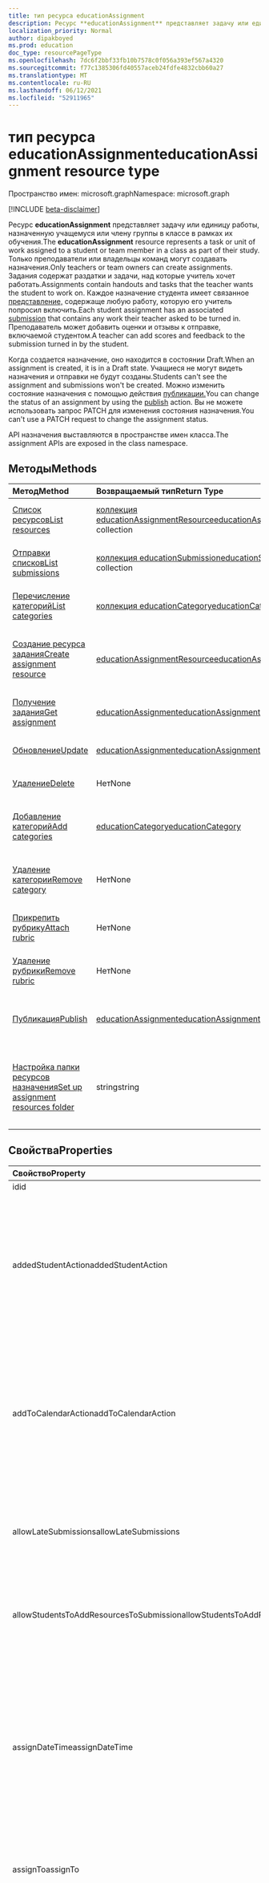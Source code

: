 ```yaml
---
title: тип ресурса educationAssignment
description: Ресурс **educationAssignment** представляет задачу или единицу работы, назначенную учащемуся или члену группы в классе в рамках их обучения. Только преподаватели или владельцы команд могут создавать назначения. Задания содержат раздатки и задачи, над которые учитель хочет работать. Каждое назначение студента имеет связанное представление, содержаще любую работу, которую его учитель попросил включить. Преподаватель может добавить оценки и отзывы к отправке, включаемой студентом.
localization_priority: Normal
author: dipakboyed
ms.prod: education
doc_type: resourcePageType
ms.openlocfilehash: 7dc6f2bbf33fb10b7578c0f056a393ef567a4320
ms.sourcegitcommit: f77c1385306fd40557aceb24fdfe4832cbb60a27
ms.translationtype: MT
ms.contentlocale: ru-RU
ms.lasthandoff: 06/12/2021
ms.locfileid: "52911965"
---
```

# <a name="educationassignment-resource-type"></a><span data-ttu-id="df64d-107">тип ресурса educationAssignment</span><span class="sxs-lookup"><span data-stu-id="df64d-107">educationAssignment resource type</span></span>

<span data-ttu-id="df64d-108">Пространство имен: microsoft.graph</span><span class="sxs-lookup"><span data-stu-id="df64d-108">Namespace: microsoft.graph</span></span>

[!INCLUDE [beta-disclaimer](../../includes/beta-disclaimer.md)]

<span data-ttu-id="df64d-109">Ресурс **educationAssignment** представляет задачу или единицу работы, назначенную учащемуся или члену группы в классе в рамках их обучения.</span><span class="sxs-lookup"><span data-stu-id="df64d-109">The **educationAssignment** resource represents a task or unit of work assigned to a student or team member in a class as part of their study.</span></span> <span data-ttu-id="df64d-110">Только преподаватели или владельцы команд могут создавать назначения.</span><span class="sxs-lookup"><span data-stu-id="df64d-110">Only teachers or team owners can create assignments.</span></span> <span data-ttu-id="df64d-111">Задания содержат раздатки и задачи, над которые учитель хочет работать.</span><span class="sxs-lookup"><span data-stu-id="df64d-111">Assignments contain handouts and tasks that the teacher wants the student to work on.</span></span> <span data-ttu-id="df64d-112">Каждое назначение студента имеет связанное [представление,](educationsubmissionresource.md) содержаще любую работу, которую его учитель попросил включить.</span><span class="sxs-lookup"><span data-stu-id="df64d-112">Each student assignment has an associated [submission](educationsubmissionresource.md) that contains any work their teacher asked to be turned in.</span></span> <span data-ttu-id="df64d-113">Преподаватель может добавить оценки и отзывы к отправке, включаемой студентом.</span><span class="sxs-lookup"><span data-stu-id="df64d-113">A teacher can add scores and feedback to the submission turned in by the student.</span></span>

<span data-ttu-id="df64d-114">Когда создается назначение, оно находится в состоянии Draft.</span><span class="sxs-lookup"><span data-stu-id="df64d-114">When an assignment is created, it is in a Draft state.</span></span> <span data-ttu-id="df64d-115">Учащиеся не могут видеть назначения и отправки не будут созданы.</span><span class="sxs-lookup"><span data-stu-id="df64d-115">Students can't see the assignment and submissions won't be created.</span></span> <span data-ttu-id="df64d-116">Можно изменить состояние назначения с помощью действия [публикации.](../api/educationassignment-publish.md)</span><span class="sxs-lookup"><span data-stu-id="df64d-116">You can change the status of an assignment by using the [publish](../api/educationassignment-publish.md) action.</span></span> <span data-ttu-id="df64d-117">Вы не можете использовать запрос PATCH для изменения состояния назначения.</span><span class="sxs-lookup"><span data-stu-id="df64d-117">You can't use a PATCH request to change the assignment status.</span></span>

<span data-ttu-id="df64d-118">API назначения выставляются в пространстве имен класса.</span><span class="sxs-lookup"><span data-stu-id="df64d-118">The assignment APIs are exposed in the class namespace.</span></span>

## <a name="methods"></a><span data-ttu-id="df64d-119">Методы</span><span class="sxs-lookup"><span data-stu-id="df64d-119">Methods</span></span>

| <span data-ttu-id="df64d-120">Метод</span><span class="sxs-lookup"><span data-stu-id="df64d-120">Method</span></span>           | <span data-ttu-id="df64d-121">Возвращаемый тип</span><span class="sxs-lookup"><span data-stu-id="df64d-121">Return Type</span></span>    |<span data-ttu-id="df64d-122">Описание</span><span class="sxs-lookup"><span data-stu-id="df64d-122">Description</span></span>|
|:---------------|:--------|:----------|
|[<span data-ttu-id="df64d-123">Список ресурсов</span><span class="sxs-lookup"><span data-stu-id="df64d-123">List resources</span></span>](../api/educationassignment-list-resources.md) |<span data-ttu-id="df64d-124">[коллекция educationAssignmentResource](educationassignmentresource.md)</span><span class="sxs-lookup"><span data-stu-id="df64d-124">[educationAssignmentResource](educationassignmentresource.md) collection</span></span>| <span data-ttu-id="df64d-125">Получите **коллекцию объектов educationAssignmentResource.**</span><span class="sxs-lookup"><span data-stu-id="df64d-125">Get an **educationAssignmentResource** object collection.</span></span>|
|[<span data-ttu-id="df64d-126">Отправки списков</span><span class="sxs-lookup"><span data-stu-id="df64d-126">List submissions</span></span>](../api/educationassignment-list-submissions.md) |<span data-ttu-id="df64d-127">[коллекция educationSubmission](educationsubmission.md)</span><span class="sxs-lookup"><span data-stu-id="df64d-127">[educationSubmission](educationsubmission.md) collection</span></span>| <span data-ttu-id="df64d-128">Получите **коллекцию объектов educationSubmission.**</span><span class="sxs-lookup"><span data-stu-id="df64d-128">Get an **educationSubmission** object collection.</span></span>|
|[<span data-ttu-id="df64d-129">Перечисление категорий</span><span class="sxs-lookup"><span data-stu-id="df64d-129">List categories</span></span>](../api/educationassignment-list-categories.md) |<span data-ttu-id="df64d-130">[коллекция educationCategory](educationcategory.md)</span><span class="sxs-lookup"><span data-stu-id="df64d-130">[educationCategory](educationcategory.md) collection</span></span>| <span data-ttu-id="df64d-131">Получите **коллекцию объектов educationCategory.**</span><span class="sxs-lookup"><span data-stu-id="df64d-131">Get an **educationCategory** object collection.</span></span>|
|[<span data-ttu-id="df64d-132">Создание ресурса задания</span><span class="sxs-lookup"><span data-stu-id="df64d-132">Create assignment resource</span></span>](../api/educationassignment-post-resources.md) |[<span data-ttu-id="df64d-133">educationAssignmentResource</span><span class="sxs-lookup"><span data-stu-id="df64d-133">educationAssignmentResource</span></span>](educationassignmentresource.md)| <span data-ttu-id="df64d-134">Создайте **новое образованиеAssignmentResource,** разместив в коллекции ресурсов.</span><span class="sxs-lookup"><span data-stu-id="df64d-134">Create a new **educationAssignmentResource** by posting to the resources collection.</span></span>|
|[<span data-ttu-id="df64d-135">Получение задания</span><span class="sxs-lookup"><span data-stu-id="df64d-135">Get assignment</span></span>](../api/educationassignment-get.md) | [<span data-ttu-id="df64d-136">educationAssignment</span><span class="sxs-lookup"><span data-stu-id="df64d-136">educationAssignment</span></span>](educationassignment.md) |<span data-ttu-id="df64d-137">Чтение свойств и связей объекта **educationAssignment.**</span><span class="sxs-lookup"><span data-stu-id="df64d-137">Read properties and relationships of an **educationAssignment** object.</span></span>|
|[<span data-ttu-id="df64d-138">Обновление</span><span class="sxs-lookup"><span data-stu-id="df64d-138">Update</span></span>](../api/educationassignment-update.md) | [<span data-ttu-id="df64d-139">educationAssignment</span><span class="sxs-lookup"><span data-stu-id="df64d-139">educationAssignment</span></span>](educationassignment.md) |<span data-ttu-id="df64d-140">Обновление **объекта educationAssignment.**</span><span class="sxs-lookup"><span data-stu-id="df64d-140">Update an **educationAssignment** object.</span></span> |
|[<span data-ttu-id="df64d-141">Удаление</span><span class="sxs-lookup"><span data-stu-id="df64d-141">Delete</span></span>](../api/educationassignment-delete.md) | <span data-ttu-id="df64d-142">Нет</span><span class="sxs-lookup"><span data-stu-id="df64d-142">None</span></span> |<span data-ttu-id="df64d-143">Удаление **объекта educationAssignment.**</span><span class="sxs-lookup"><span data-stu-id="df64d-143">Delete an **educationAssignment** object.</span></span> |
|[<span data-ttu-id="df64d-144">Добавление категорий</span><span class="sxs-lookup"><span data-stu-id="df64d-144">Add categories</span></span>](../api/educationassignment-post-categories.md) |[<span data-ttu-id="df64d-145">educationCategory</span><span class="sxs-lookup"><span data-stu-id="df64d-145">educationCategory</span></span>](educationcategory.md) | <span data-ttu-id="df64d-146">**Назначьте этому назначению** учебноекатегорию, принадлежащее классу.</span><span class="sxs-lookup"><span data-stu-id="df64d-146">Assign an **educationCategory** belonging to the class to this assignment.</span></span>|
|[<span data-ttu-id="df64d-147">Удаление категории</span><span class="sxs-lookup"><span data-stu-id="df64d-147">Remove category</span></span>](../api/educationassignment-remove-category.md) |<span data-ttu-id="df64d-148">Нет</span><span class="sxs-lookup"><span data-stu-id="df64d-148">None</span></span>| <span data-ttu-id="df64d-149">Удалите из этого назначения учебноекатегорию, принадлежащее классу. </span><span class="sxs-lookup"><span data-stu-id="df64d-149">Remove an **educationCategory** belonging to the class from this assignment.</span></span>|
|[<span data-ttu-id="df64d-150">Прикрепить рубрику</span><span class="sxs-lookup"><span data-stu-id="df64d-150">Attach rubric</span></span>](../api/educationassignment-put-rubric.md)|<span data-ttu-id="df64d-151">Нет</span><span class="sxs-lookup"><span data-stu-id="df64d-151">None</span></span>|<span data-ttu-id="df64d-152">Прикрепить **существующее educationRubric к** этому назначению.</span><span class="sxs-lookup"><span data-stu-id="df64d-152">Attach an existing **educationRubric** to this assignment.</span></span>|
|[<span data-ttu-id="df64d-153">Удаление рубрики</span><span class="sxs-lookup"><span data-stu-id="df64d-153">Remove rubric</span></span>](../api/educationassignment-delete-rubric.md)|<span data-ttu-id="df64d-154">Нет</span><span class="sxs-lookup"><span data-stu-id="df64d-154">None</span></span>|<span data-ttu-id="df64d-155">**Отсоединить educationRubric** от этого назначения.</span><span class="sxs-lookup"><span data-stu-id="df64d-155">Detach the **educationRubric** from this assignment.</span></span>|
|[<span data-ttu-id="df64d-156">Публикация</span><span class="sxs-lookup"><span data-stu-id="df64d-156">Publish</span></span>](../api/educationassignment-publish.md)|[<span data-ttu-id="df64d-157">educationAssignment</span><span class="sxs-lookup"><span data-stu-id="df64d-157">educationAssignment</span></span>](educationassignment.md)|<span data-ttu-id="df64d-158">Изменение состояния объекта **educationAssignment** с черновика на опубликованный.</span><span class="sxs-lookup"><span data-stu-id="df64d-158">Change the state of an **educationAssignment** object from draft to published.</span></span>|
|[<span data-ttu-id="df64d-159">Настройка папки ресурсов назначения</span><span class="sxs-lookup"><span data-stu-id="df64d-159">Set up assignment resources folder</span></span>](../api/educationassignment-setupresourcesfolder.md)| <span data-ttu-id="df64d-160">string</span><span class="sxs-lookup"><span data-stu-id="df64d-160">string</span></span>| <span data-ttu-id="df64d-161">Создание папки SharePoint (в заранее определенном расположении) для отправки файлов в качестве ресурсов назначения</span><span class="sxs-lookup"><span data-stu-id="df64d-161">Create a SharePoint folder (under pre-defined location) to upload files as assignment resources</span></span>|

## <a name="properties"></a><span data-ttu-id="df64d-162">Свойства</span><span class="sxs-lookup"><span data-stu-id="df64d-162">Properties</span></span>
| <span data-ttu-id="df64d-163">Свойство</span><span class="sxs-lookup"><span data-stu-id="df64d-163">Property</span></span>     | <span data-ttu-id="df64d-164">Тип</span><span class="sxs-lookup"><span data-stu-id="df64d-164">Type</span></span>   |<span data-ttu-id="df64d-165">Описание</span><span class="sxs-lookup"><span data-stu-id="df64d-165">Description</span></span>|
|:---------------|:--------|:----------|
|<span data-ttu-id="df64d-166">id</span><span class="sxs-lookup"><span data-stu-id="df64d-166">id</span></span>|<span data-ttu-id="df64d-167">String</span><span class="sxs-lookup"><span data-stu-id="df64d-167">String</span></span>| <span data-ttu-id="df64d-168">Только для чтения.</span><span class="sxs-lookup"><span data-stu-id="df64d-168">Read-only.</span></span>|
|<span data-ttu-id="df64d-169">addedStudentAction</span><span class="sxs-lookup"><span data-stu-id="df64d-169">addedStudentAction</span></span>|<span data-ttu-id="df64d-170">String</span><span class="sxs-lookup"><span data-stu-id="df64d-170">String</span></span>|<span data-ttu-id="df64d-171">Необязательное поле для управления поведением назначения для студентов, добавленных после публикации назначения.</span><span class="sxs-lookup"><span data-stu-id="df64d-171">Optional field to control the assignment behavior for students who are added after the assignment is published.</span></span> <span data-ttu-id="df64d-172">Если не указано, значение по `none` умолчанию.</span><span class="sxs-lookup"><span data-stu-id="df64d-172">If not specified, defaults to `none` value.</span></span> <span data-ttu-id="df64d-173">В настоящее время поддерживает только два значения: `none` или `assignIfOpen` .</span><span class="sxs-lookup"><span data-stu-id="df64d-173">Currently supports only two values: `none` or `assignIfOpen`.</span></span>|
|<span data-ttu-id="df64d-174">addToCalendarAction</span><span class="sxs-lookup"><span data-stu-id="df64d-174">addToCalendarAction</span></span>| <span data-ttu-id="df64d-175">educationAddToCalendarOptions</span><span class="sxs-lookup"><span data-stu-id="df64d-175">educationAddToCalendarOptions</span></span>|<span data-ttu-id="df64d-176">Необязательное поле для управления поведением назначения для добавления назначений в календари учащихся и преподавателей при публикации назначения.</span><span class="sxs-lookup"><span data-stu-id="df64d-176">Optional field to control the assignment behavior  for adding assignments to students' and teachers' calendars when the assignment is published.</span></span> <span data-ttu-id="df64d-177">Возможные значения: `studentsAndPublisher`, `studentsAndTeamOwners`, `none`.</span><span class="sxs-lookup"><span data-stu-id="df64d-177">Possible values are: `studentsAndPublisher`, `studentsAndTeamOwners`, `none`.</span></span> <span data-ttu-id="df64d-178">Значение по умолчанию — `none`.</span><span class="sxs-lookup"><span data-stu-id="df64d-178">Default value is `none`.</span></span>|
|<span data-ttu-id="df64d-179">allowLateSubmissions</span><span class="sxs-lookup"><span data-stu-id="df64d-179">allowLateSubmissions</span></span>|<span data-ttu-id="df64d-180">Boolean</span><span class="sxs-lookup"><span data-stu-id="df64d-180">Boolean</span></span>| <span data-ttu-id="df64d-181">Определяет, могут ли студенты отправлять их после даты.</span><span class="sxs-lookup"><span data-stu-id="df64d-181">Identifies whether students can submit after the due date.</span></span> <span data-ttu-id="df64d-182">Если это свойство не указано во время создания, оно по умолчанию указывает значение true.</span><span class="sxs-lookup"><span data-stu-id="df64d-182">If this property is not specified during create, it defaults to true.</span></span> |
|<span data-ttu-id="df64d-183">allowStudentsToAddResourcesToSubmission</span><span class="sxs-lookup"><span data-stu-id="df64d-183">allowStudentsToAddResourcesToSubmission</span></span>|<span data-ttu-id="df64d-184">Boolean</span><span class="sxs-lookup"><span data-stu-id="df64d-184">Boolean</span></span>| <span data-ttu-id="df64d-185">Определяет, могут ли учащиеся добавлять собственные ресурсы в отправку или изменять только ресурсы, добавленные преподавателем.</span><span class="sxs-lookup"><span data-stu-id="df64d-185">Identifies whether students can add their own resources to a submission or if they can only modify resources added by the teacher.</span></span> |
|<span data-ttu-id="df64d-186">assignDateTime</span><span class="sxs-lookup"><span data-stu-id="df64d-186">assignDateTime</span></span>|<span data-ttu-id="df64d-187">DateTimeOffset</span><span class="sxs-lookup"><span data-stu-id="df64d-187">DateTimeOffset</span></span>|<span data-ttu-id="df64d-188">Дата, когда назначение должно стать активным.</span><span class="sxs-lookup"><span data-stu-id="df64d-188">The date when the assignment should become active.</span></span>  <span data-ttu-id="df64d-189">Если в будущем назначение не отображается учащемуся до этой даты.</span><span class="sxs-lookup"><span data-stu-id="df64d-189">If in the future, the assignment is not shown to the student until this date.</span></span>  <span data-ttu-id="df64d-190">Тип **Timestamp** представляет сведения о дате и времени в формате ISO 8601 и всегда находится во времени UTC.</span><span class="sxs-lookup"><span data-stu-id="df64d-190">The **Timestamp** type represents date and time information using ISO 8601 format and is always in UTC time.</span></span> <span data-ttu-id="df64d-191">Например, значение полуночи 1 января 2014 г. в формате UTC: `2014-01-01T00:00:00Z`.</span><span class="sxs-lookup"><span data-stu-id="df64d-191">For example, midnight UTC on Jan 1, 2014 is `2014-01-01T00:00:00Z`</span></span>|
|<span data-ttu-id="df64d-192">assignTo</span><span class="sxs-lookup"><span data-stu-id="df64d-192">assignTo</span></span>|[<span data-ttu-id="df64d-193">educationAssignmentRecipient</span><span class="sxs-lookup"><span data-stu-id="df64d-193">educationAssignmentRecipient</span></span>](educationassignmentrecipient.md)| <span data-ttu-id="df64d-194">Какие пользователи или весь класс должны получать объект отправки после публикации назначения.</span><span class="sxs-lookup"><span data-stu-id="df64d-194">Which users, or whole class should receive a submission object once the assignment is published.</span></span> |
|<span data-ttu-id="df64d-195">assignedDateTime</span><span class="sxs-lookup"><span data-stu-id="df64d-195">assignedDateTime</span></span>|<span data-ttu-id="df64d-196">DateTimeOffset</span><span class="sxs-lookup"><span data-stu-id="df64d-196">DateTimeOffset</span></span>|<span data-ttu-id="df64d-197">Момент публикации задания для учащихся и его назначение указывается на временной шкале учащихся.</span><span class="sxs-lookup"><span data-stu-id="df64d-197">The moment that the assignment was published to students and the assignment shows up on the students timeline.</span></span>  <span data-ttu-id="df64d-198">Тип Timestamp представляет сведения о времени и дате с использованием формата ISO 8601 (всегда применяется формат UTC).</span><span class="sxs-lookup"><span data-stu-id="df64d-198">The Timestamp type represents date and time information using ISO 8601 format and is always in UTC time.</span></span> <span data-ttu-id="df64d-199">Например, значение полуночи 1 января 2014 г. в формате UTC: `2014-01-01T00:00:00Z`.</span><span class="sxs-lookup"><span data-stu-id="df64d-199">For example, midnight UTC on Jan 1, 2014 is `2014-01-01T00:00:00Z`</span></span>|
|<span data-ttu-id="df64d-200">classId</span><span class="sxs-lookup"><span data-stu-id="df64d-200">classId</span></span>|<span data-ttu-id="df64d-201">String</span><span class="sxs-lookup"><span data-stu-id="df64d-201">String</span></span>| <span data-ttu-id="df64d-202">Класс, которому принадлежит это назначение.</span><span class="sxs-lookup"><span data-stu-id="df64d-202">Class which this assignment belongs.</span></span> |
|<span data-ttu-id="df64d-203">closeDateTime</span><span class="sxs-lookup"><span data-stu-id="df64d-203">closeDateTime</span></span>|<span data-ttu-id="df64d-204">DateTimeOffset</span><span class="sxs-lookup"><span data-stu-id="df64d-204">DateTimeOffset</span></span>| <span data-ttu-id="df64d-205">Дата закрытия назначения для отправки.</span><span class="sxs-lookup"><span data-stu-id="df64d-205">Date when the assignment will be closed for submissions.</span></span> <span data-ttu-id="df64d-206">Это необязательное поле, которое может быть недействительным, если назначение не позволяет использоватьLateSubmissions или когда closeDateTime является таким же, как dueDateTime.</span><span class="sxs-lookup"><span data-stu-id="df64d-206">This is an optional field that can be null if the assignment does not allowLateSubmissions or when the closeDateTime is the same as the dueDateTime.</span></span> <span data-ttu-id="df64d-207">Но если указано, то closeDateTime должен быть больше или равен dueDateTime.</span><span class="sxs-lookup"><span data-stu-id="df64d-207">But if specified, then the closeDateTime must be greater than or equal to the dueDateTime.</span></span> <span data-ttu-id="df64d-208">Тип Timestamp представляет сведения о времени и дате с использованием формата ISO 8601 (всегда применяется формат UTC).</span><span class="sxs-lookup"><span data-stu-id="df64d-208">The Timestamp type represents date and time information using ISO 8601 format and is always in UTC time.</span></span> <span data-ttu-id="df64d-209">Например, значение полуночи 1 января 2014 г. в формате UTC: `2014-01-01T00:00:00Z`.</span><span class="sxs-lookup"><span data-stu-id="df64d-209">For example, midnight UTC on Jan 1, 2014 is `2014-01-01T00:00:00Z`</span></span>|
|<span data-ttu-id="df64d-210">createdBy</span><span class="sxs-lookup"><span data-stu-id="df64d-210">createdBy</span></span>|[<span data-ttu-id="df64d-211">identitySet</span><span class="sxs-lookup"><span data-stu-id="df64d-211">identitySet</span></span>](identityset.md)| <span data-ttu-id="df64d-212">Кто создал назначение.</span><span class="sxs-lookup"><span data-stu-id="df64d-212">Who created the assignment.</span></span> |
|<span data-ttu-id="df64d-213">createdDateTime</span><span class="sxs-lookup"><span data-stu-id="df64d-213">createdDateTime</span></span>|<span data-ttu-id="df64d-214">DateTimeOffset</span><span class="sxs-lookup"><span data-stu-id="df64d-214">DateTimeOffset</span></span>|<span data-ttu-id="df64d-215">Момент создания назначения.</span><span class="sxs-lookup"><span data-stu-id="df64d-215">Moment when the assignment was created.</span></span>  <span data-ttu-id="df64d-216">Тип Timestamp представляет сведения о времени и дате с использованием формата ISO 8601 (всегда применяется формат UTC).</span><span class="sxs-lookup"><span data-stu-id="df64d-216">The Timestamp type represents date and time information using ISO 8601 format and is always in UTC time.</span></span> <span data-ttu-id="df64d-217">Например, значение полуночи 1 января 2014 г. в формате UTC: `2014-01-01T00:00:00Z`.</span><span class="sxs-lookup"><span data-stu-id="df64d-217">For example, midnight UTC on Jan 1, 2014 is `2014-01-01T00:00:00Z`</span></span>|
|<span data-ttu-id="df64d-218">displayName</span><span class="sxs-lookup"><span data-stu-id="df64d-218">displayName</span></span>|<span data-ttu-id="df64d-219">String</span><span class="sxs-lookup"><span data-stu-id="df64d-219">String</span></span>|<span data-ttu-id="df64d-220">Имя назначения.</span><span class="sxs-lookup"><span data-stu-id="df64d-220">Name of the assignment.</span></span>|
|<span data-ttu-id="df64d-221">dueDateTime</span><span class="sxs-lookup"><span data-stu-id="df64d-221">dueDateTime</span></span>|<span data-ttu-id="df64d-222">DateTimeOffset</span><span class="sxs-lookup"><span data-stu-id="df64d-222">DateTimeOffset</span></span>|<span data-ttu-id="df64d-223">Дата назначения учащихся.</span><span class="sxs-lookup"><span data-stu-id="df64d-223">Date when the students assignment is due.</span></span>  <span data-ttu-id="df64d-224">Тип Timestamp представляет сведения о времени и дате с использованием формата ISO 8601 (всегда применяется формат UTC).</span><span class="sxs-lookup"><span data-stu-id="df64d-224">The Timestamp type represents date and time information using ISO 8601 format and is always in UTC time.</span></span> <span data-ttu-id="df64d-225">Например, значение полуночи 1 января 2014 г. в формате UTC: `2014-01-01T00:00:00Z`.</span><span class="sxs-lookup"><span data-stu-id="df64d-225">For example, midnight UTC on Jan 1, 2014 is `2014-01-01T00:00:00Z`</span></span>|
|<span data-ttu-id="df64d-226">классификация</span><span class="sxs-lookup"><span data-stu-id="df64d-226">grading</span></span>|[<span data-ttu-id="df64d-227">educationAssignmentGradeType</span><span class="sxs-lookup"><span data-stu-id="df64d-227">educationAssignmentGradeType</span></span>](educationassignmentgradetype.md)|<span data-ttu-id="df64d-228">Оценка назначения.</span><span class="sxs-lookup"><span data-stu-id="df64d-228">How the assignment will be graded.</span></span> |
|<span data-ttu-id="df64d-229">инструкции</span><span class="sxs-lookup"><span data-stu-id="df64d-229">instructions</span></span>|[<span data-ttu-id="df64d-230">itemBody</span><span class="sxs-lookup"><span data-stu-id="df64d-230">itemBody</span></span>](itembody.md)| <span data-ttu-id="df64d-231">Инструкции по назначению.</span><span class="sxs-lookup"><span data-stu-id="df64d-231">Instructions for the assignment.</span></span>  <span data-ttu-id="df64d-232">Это вместе с именем отображения сообщает студенту, что делать.</span><span class="sxs-lookup"><span data-stu-id="df64d-232">This along with the display name tell the student what to do.</span></span> |
|<span data-ttu-id="df64d-233">lastModifiedBy</span><span class="sxs-lookup"><span data-stu-id="df64d-233">lastModifiedBy</span></span>|[<span data-ttu-id="df64d-234">identitySet</span><span class="sxs-lookup"><span data-stu-id="df64d-234">identitySet</span></span>](identityset.md)| <span data-ttu-id="df64d-235">Кто последнее изменение назначения.</span><span class="sxs-lookup"><span data-stu-id="df64d-235">Who last modified the assignment.</span></span> |
|<span data-ttu-id="df64d-236">lastModifiedDateTime</span><span class="sxs-lookup"><span data-stu-id="df64d-236">lastModifiedDateTime</span></span>|<span data-ttu-id="df64d-237">DateTimeOffset</span><span class="sxs-lookup"><span data-stu-id="df64d-237">DateTimeOffset</span></span>|<span data-ttu-id="df64d-238">Момент, когда назначение было изменено в последний раз.</span><span class="sxs-lookup"><span data-stu-id="df64d-238">Moment when the assignment was last modified.</span></span>  <span data-ttu-id="df64d-239">Тип Timestamp представляет сведения о времени и дате с использованием формата ISO 8601 (всегда применяется формат UTC).</span><span class="sxs-lookup"><span data-stu-id="df64d-239">The Timestamp type represents date and time information using ISO 8601 format and is always in UTC time.</span></span> <span data-ttu-id="df64d-240">Например, значение полуночи 1 января 2014 г. в формате UTC: `2014-01-01T00:00:00Z`.</span><span class="sxs-lookup"><span data-stu-id="df64d-240">For example, midnight UTC on Jan 1, 2014 is `2014-01-01T00:00:00Z`</span></span>|
|<span data-ttu-id="df64d-241">notificationChannelUrl</span><span class="sxs-lookup"><span data-stu-id="df64d-241">notificationChannelUrl</span></span>|<span data-ttu-id="df64d-242">String</span><span class="sxs-lookup"><span data-stu-id="df64d-242">String</span></span>|<span data-ttu-id="df64d-243">Необязательное поле для указания URL-адреса [канала для](channel.md) публикации уведомления о публикации назначения.</span><span class="sxs-lookup"><span data-stu-id="df64d-243">Optional field to specify the URL of the [channel](channel.md) to post the assignment publish notification.</span></span> <span data-ttu-id="df64d-244">Если не указано или не указано значение null, по умолчанию передается `General` каналу.</span><span class="sxs-lookup"><span data-stu-id="df64d-244">If not specified or null, defaults to the `General` channel.</span></span> <span data-ttu-id="df64d-245">Это поле применяется только к назначениям, где **значение assignTo** — [educationAssignmentClassRecipient](educationassignmentclassrecipient.md).</span><span class="sxs-lookup"><span data-stu-id="df64d-245">This field only applies to assignments where the **assignTo** value is [educationAssignmentClassRecipient](educationassignmentclassrecipient.md).</span></span> <span data-ttu-id="df64d-246">Обновление **уведомленияChannelUrl** не допускается после публикации назначения.</span><span class="sxs-lookup"><span data-stu-id="df64d-246">Updating the **notificationChannelUrl** is not allowed after the assignment has been published.</span></span>|
|<span data-ttu-id="df64d-247">status</span><span class="sxs-lookup"><span data-stu-id="df64d-247">status</span></span>|<span data-ttu-id="df64d-248">string</span><span class="sxs-lookup"><span data-stu-id="df64d-248">string</span></span>| <span data-ttu-id="df64d-249">Состояние **назначения**.</span><span class="sxs-lookup"><span data-stu-id="df64d-249">Status of the **Assignment**.</span></span>  <span data-ttu-id="df64d-250">Это значение не может быть исправлено.</span><span class="sxs-lookup"><span data-stu-id="df64d-250">You can not PATCH this value.</span></span>  <span data-ttu-id="df64d-251">Возможные значения: `draft`, `scheduled`, `published`, `assigned`.</span><span class="sxs-lookup"><span data-stu-id="df64d-251">Possible values are: `draft`, `scheduled`, `published`, `assigned`.</span></span>|
|<span data-ttu-id="df64d-252">webUrl</span><span class="sxs-lookup"><span data-stu-id="df64d-252">webUrl</span></span>|<span data-ttu-id="df64d-253">string</span><span class="sxs-lookup"><span data-stu-id="df64d-253">string</span></span>| <span data-ttu-id="df64d-254">URL-адрес глубокой ссылки для данного назначения.</span><span class="sxs-lookup"><span data-stu-id="df64d-254">The deep link URL for the given assignment.</span></span>|
|<span data-ttu-id="df64d-255">resourcesFolderUrl</span><span class="sxs-lookup"><span data-stu-id="df64d-255">resourcesFolderUrl</span></span>|<span data-ttu-id="df64d-256">string</span><span class="sxs-lookup"><span data-stu-id="df64d-256">string</span></span>| <span data-ttu-id="df64d-257">URL-адрес папки, в котором хранятся все ресурсы файла для этого назначения.</span><span class="sxs-lookup"><span data-stu-id="df64d-257">Folder URL where all the file resources for this assignment are stored.</span></span>|

## <a name="relationships"></a><span data-ttu-id="df64d-258">Связи</span><span class="sxs-lookup"><span data-stu-id="df64d-258">Relationships</span></span>
| <span data-ttu-id="df64d-259">Связь</span><span class="sxs-lookup"><span data-stu-id="df64d-259">Relationship</span></span> | <span data-ttu-id="df64d-260">Тип</span><span class="sxs-lookup"><span data-stu-id="df64d-260">Type</span></span>   |<span data-ttu-id="df64d-261">Описание</span><span class="sxs-lookup"><span data-stu-id="df64d-261">Description</span></span>|
|:---------------|:--------|:----------|
|<span data-ttu-id="df64d-262">resources</span><span class="sxs-lookup"><span data-stu-id="df64d-262">resources</span></span>|<span data-ttu-id="df64d-263">[коллекция educationAssignmentResource](educationassignmentresource.md)</span><span class="sxs-lookup"><span data-stu-id="df64d-263">[educationAssignmentResource](educationassignmentresource.md) collection</span></span>| <span data-ttu-id="df64d-264">Изучение объектов, связанных с этим назначением.</span><span class="sxs-lookup"><span data-stu-id="df64d-264">Learning objects that are associated with this assignment.</span></span>  <span data-ttu-id="df64d-265">Изменить этот список могут только преподаватели.</span><span class="sxs-lookup"><span data-stu-id="df64d-265">Only teachers can modify this list.</span></span> <span data-ttu-id="df64d-266">Допускается значение null.</span><span class="sxs-lookup"><span data-stu-id="df64d-266">Nullable.</span></span>|
|<span data-ttu-id="df64d-267">отправки</span><span class="sxs-lookup"><span data-stu-id="df64d-267">submissions</span></span>|<span data-ttu-id="df64d-268">[коллекция educationSubmission](educationsubmission.md)</span><span class="sxs-lookup"><span data-stu-id="df64d-268">[educationSubmission](educationsubmission.md) collection</span></span>| <span data-ttu-id="df64d-269">После публикации для каждого учащегося будет размещен объект отправки, представляющий его работу и оценку.</span><span class="sxs-lookup"><span data-stu-id="df64d-269">Once published, there is a submission object for each student representing their work and grade.</span></span>  <span data-ttu-id="df64d-270">Только для чтения.</span><span class="sxs-lookup"><span data-stu-id="df64d-270">Read-only.</span></span> <span data-ttu-id="df64d-271">Допускается значение null.</span><span class="sxs-lookup"><span data-stu-id="df64d-271">Nullable.</span></span>|
|<span data-ttu-id="df64d-272">categories</span><span class="sxs-lookup"><span data-stu-id="df64d-272">categories</span></span>|<span data-ttu-id="df64d-273">[коллекция educationCategory](educationcategory.md)</span><span class="sxs-lookup"><span data-stu-id="df64d-273">[educationCategory](educationcategory.md) collection</span></span>| <span data-ttu-id="df64d-274">При наборе позволяет пользователям легко находить назначения того или иного типа.</span><span class="sxs-lookup"><span data-stu-id="df64d-274">When set, enables users to easily find assignments of a given type.</span></span>  <span data-ttu-id="df64d-275">Только для чтения.</span><span class="sxs-lookup"><span data-stu-id="df64d-275">Read-only.</span></span> <span data-ttu-id="df64d-276">Допускается значение null.</span><span class="sxs-lookup"><span data-stu-id="df64d-276">Nullable.</span></span>|
|<span data-ttu-id="df64d-277">рубрики</span><span class="sxs-lookup"><span data-stu-id="df64d-277">rubric</span></span>|[<span data-ttu-id="df64d-278">educationRubric</span><span class="sxs-lookup"><span data-stu-id="df64d-278">educationRubric</span></span>](educationrubric.md)|<span data-ttu-id="df64d-279">При наборе к этому назначению прилагается рубрика классификации.</span><span class="sxs-lookup"><span data-stu-id="df64d-279">When set, the grading rubric attached to this assignment.</span></span>|

## <a name="json-representation"></a><span data-ttu-id="df64d-280">Представление JSON</span><span class="sxs-lookup"><span data-stu-id="df64d-280">JSON representation</span></span>

<span data-ttu-id="df64d-281">Ниже указано представление ресурса в формате JSON.</span><span class="sxs-lookup"><span data-stu-id="df64d-281">The following is a JSON representation of the resource.</span></span>

<!-- {
  "blockType": "resource",
  "keyProperty":"id",
  "optionalProperties": [

  ],
  "@odata.type": "microsoft.graph.educationAssignment"
}-->

```json
{
  "id": "String (identifier)",
  "addedStudentAction": "none",
  "addToCalendarAction": "string",
  "allowLateSubmissions": true,
  "allowStudentsToAddResourcesToSubmission": true,
  "assignDateTime": "String (timestamp)",
  "assignTo": {"@odata.type": "microsoft.graph.educationAssignmentRecipient"},
  "assignedDateTime": "String (timestamp)",
  "classId": "String",
  "closeDateTime": "String (timestamp)",
  "createdBy": {"@odata.type": "microsoft.graph.identitySet"},
  "createdDateTime": "String (timestamp)",
  "displayName": "String",
  "dueDateTime": "String (timestamp)",
  "grading": {"@odata.type": "microsoft.graph.educationAssignmentGradeType"},
  "instructions": {"@odata.type": "microsoft.graph.itemBody"},
  "lastModifiedBy": {"@odata.type": "microsoft.graph.identitySet"},
  "lastModifiedDateTime": "String (timestamp)",
  "notificationChannelUrl": "string",
  "status": "string",
  "webUrl": "string",
  "resourcesFolderUrl": "string"
}
```

<!-- uuid: 8fcb5dbc-d5aa-4681-8e31-b001d5168d79
2015-10-25 14:57:30 UTC -->
<!--
{
  "type": "#page.annotation",
  "description": "educationAssignment resource",
  "keywords": "",
  "section": "documentation",
  "tocPath": "",
  "suppressions": []
}
-->
